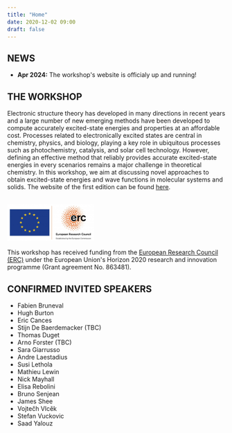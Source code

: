 ```yaml
---
title: "Home"
date: 2020-12-02 09:00
draft: false
---
```


## NEWS

* **Apr 2024:** The workshop's website is officialy up and running!

## THE WORKSHOP

Electronic structure theory has developed in many directions in recent years and a large number of new emerging methods have been developed to compute accurately excited-state energies and properties at an affordable cost.
Processes related to electronically excited states are central in chemistry, physics, and biology, playing a key role in ubiquitous processes such as photochemistry, catalysis, and solar cell technology. However, defining an effective method that reliably provides accurate excited-state energies in every scenarios remains a major challenge in theoretical chemistry. In this workshop, we aim at discussing novel approaches to obtain excited-state energies and wave functions in molecular systems and solids. 
The website of the first edition can be found [here](https://pfloos.github.io/PTEROSOR_midterm_workshop/).
<br><br>

<img src="img/ERC.png" width="200">

This workshop has received funding from the [European Research Council (ERC)](https://erc.europa.eu)
under the European Union's Horizon 2020 research and innovation programme (Grant agreement No. 863481).

## CONFIRMED INVITED SPEAKERS

- Fabien Bruneval
- Hugh Burton
- Eric Cances
- Stijn De Baerdemacker (TBC)
- Thomas Duget
- Arno Forster (TBC)
- Sara Giarrusso
- Andre Laestadius
- Susi Lethola
- Mathieu Lewin
- Nick Mayhall
- Elisa Rebolini
- Bruno Senjean
- James Shee
- Vojtečh Vlcěk
- Stefan Vuckovic
- Saad Yalouz

